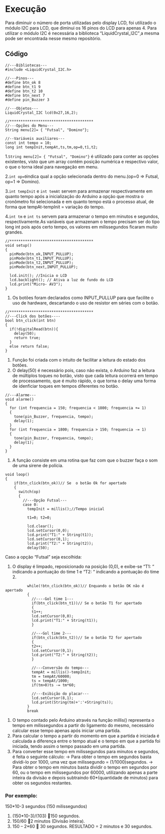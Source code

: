 # Execução
Para diminuir o número de porta utilizadas pelo display LCD, foi utilizado o módulo I2C para LCD, que diminui os 16 pinos do LCD para apenas 4. Para utilizar o módulo I2C é necessária a biblioteca “LiquidCrystal_I2C”¸a mesma pode ser encontrada nesse mesmo repositório.

## Código
```
//---Bibliotecas---
#include <LiquidCrystal_I2C.h>

//---Pinos---
#define btn_ok 8
#define btn_t1 9
#define btn_t2 10
#define btn_next 7
#define pin_Buzzer 3

//---Objetos---
LiquidCrystal_I2C lcd(0x27,16,2);

//**************************************
//---Opções do Menu---
String menu[2]= { "Futsal", "Domino"};

//--Variáveis auxiliares---
const int tempo = 10; 
long int tempInit,tempAt,ts,tm,op=0,t1,t2;
```
1.```String menu[2]= { "Futsal", "Domino"}``` é utilizado para conter as opções existentes, visto que um array contém posição numérica e 
respectivo valor, o que o torna ideal para navegação em menu.

2.```int op=0```indica qual a opção selecionada dentro do menu.(op=0 => Futsal, op=1 => Domino).

3.```int tempInit``` e ```int temAt``` servem para armazenar respectivamente em quanto tempo após a inicialização do Arduino a opção que 
mostra o cronômetro foi selecionada e em quanto tempo está o processo atual, de forma que tempAt-tempInit = variação do tempo.

4.```int tm``` e ```int ts``` servem para armazenar o tempo em minutos e segundos, respectivamente.As variáveis que armazenam o tempo 
precisam ser do tipo long int pois após certo tempo, os valores em milissegundos ficaram muito grandes.

```
//**************************************
void setup()
{
  pinMode(btn_ok,INPUT_PULLUP);
  pinMode(btn_t1,INPUT_PULLUP);
  pinMode(btn_t2,INPUT_PULLUP);
  pinMode(btn_next,INPUT_PULLUP);

  lcd.init(); //Inicia o LCD
  lcd.backlight(); // Ativa a luz de fundo do LCD
  lcd.print("Micro- AV3");
}
```
1. Os botões foram declarados como INPUT_PULLUP para que facilite o uso de hardware, descartando o uso de resistor em séries com o 
botão.

```
//**************************************
//---Click dos botões----
bool btn_click(int btn)
{
  if(!digitalRead(btn)){
    delay(50);
    return true;
  }
  else return false;
}
```
1. Função foi criada com o intuito de facilitar a leitura do estado dos botões.
2. O delay(50) é necessário pois, caso não exista, o Arduino faz a leitura de múltiplos toques no botão, visto que cada leitura ocorrerá 
em tempo de processamento, que é muito rápido, o que torna o delay uma forma de idenficiar toques em tempos diferentes no botão.

```
//---Alarme---
void alarme()
{
  for (int frequencia = 150; frequencia < 1800; frequencia += 1) 
  {
    tone(pin_Buzzer, frequencia, tempo); 
    delay(1);
  }
  for (int frequencia = 1800; frequencia > 150; frequencia -= 1) 
  {
    tone(pin_Buzzer, frequencia, tempo); 
    delay(1);
  }
}
```
1. A função consiste em uma rotina que faz com que o buzzer faça o som de uma sirene de polícia.

```
void loop()
{
    if(btn_click(btn_ok))// Se  o botão Ok for apertado
    {
      switch(op)
      {
        //---Opção Futsal---
        case 0:
          tempInit = millis();//Tempo inicial
          
          t1=0; t2=0;
          
          lcd.clear();          
          lcd.setCursor(0,0);
          lcd.print("T1:" + String(t1));
          lcd.setCursor(0,1);
          lcd.print("T2:" + String(t2));
          delay(50);
```
Caso a opção “Futsal” seja escolhida:
1.  O display é limpado, reposicionado na posição (0,0), e exibe-se “T1: “ indicando a pontuação do time 1 e “T2: “ indicando a pontuação do time 2.

```
          while(!btn_click(btn_ok))// Enquando o botão OK não é apertado
          {
            //----Gol time 1---
            if(btn_click(btn_t1))// Se o botão T1 for apertado
            {
            t1++; 
            lcd.setCursor(0,0);
            lcd.print("T1:" + String(t1));
            }

            //---Gol time 2---
            if(btn_click(btn_t2))// Se o botão T2 for apertado
            {
            t2++;
            lcd.setCursor(0,1);
            lcd.print("T2:" + String(t2));
            }

            //---Conversão do tempo---
            tempAt = millis()-tempInit;
            tm = tempAt/60000;
            ts = tempAt/1000;
            if(tm>0)ts -= tm*60;

            //---Exibição do placar---
            lcd.setCursor(8,1);      
            lcd.print(String(tm)+':'+String(ts));
          }
          break
```
1. O tempo contado pelo Arduino através na função millis() representa o tempo em milissegundos a partir do ligamento do mesmo, 
necessário calcular esse tempo apenas após iniciar uma partida.
2. Para calcular o tempo a partir do momento em que a partida é iniciada é calculada a diferença entre o tempo atual e o tempo em que a 
partida foi iniciada, tendo assim o tempo passado em uma partida.
3. Para converter esse tempo em milissegundos para minutos e segundos, é feita o seguinte cálculo:
-> Para obter o tempo em segundos basta dividi-lo por 1000, uma vez que milissegundo = (1/1000)segundos.
-> Para obter o tempo em minutos basta dividir o tempo em segundos por 60, ou o tempo em milissegundos por 60000, utilizando apenas a 
parte inteira da divisão e depois subtraindo 60*(quantidade de minutos) para obter os segundos restantes. 
### Por exemplo:
150*10-3 segundos (150 milissegundos)
1) (150*10-3)/(103) 150 segundos.
2) 150/60 2 minutos (Divisão inteira).
3) 150 – 2*60  30 segundos.
RESULTADO = 2 minutos e 30 segundos.
